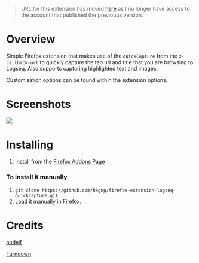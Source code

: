 > URL for this extension has moved [here](https://addons.mozilla.org/en-US/firefox/addon/logseq-quick-capture-v2/) as I no longer have access to the account that published the previouus version.

# Overview

Simple Firefox extension that makes use of the `quickCapture` from the `x-callback-url` to quickly capture the tab url and title that you are browsing to Logseq. Also supports capturing highlighted text and images.

Customisation options can be found within the extension options.

# Screenshots

![](/screenshots/logseq-quickcapture.gif)

# Installing

1. Install from the [Firefox Addons Page](https://addons.mozilla.org/en-US/firefox/addon/logseq-quick-capture)

### To install it manually

1. `git clone https://github.com/hkgnp/firefox-extension-logseq-quickcapture.git`
2. Load it manually in Firefox.

# Credits

[andelf](https://github.com/logseq/logseq/pull/5721)

[Turndown](https://github.com/mixmark-io/turndown)

